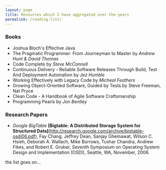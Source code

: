 ```yaml
---
layout: page
title: Resources which I have aggregated over the years
permalink: /reading-list/
---
```



### Books

* Joshua Bloch's Effective Java
* The Pragmatic Programmer: From Journeyman to Master by *Andrew Hunt & David Thomas*
* Code Complete by *Steve McConnell*
* Continuous Delivery - Reliable Software Releases Through Build, Test And Deployment Automation by *Jez Humble*
* Working Effectively with Legacy Code by *Micheal Feathers*
* Growing Object-Oriented Software, Guided by Tests by Steve Freeman, Nat Pryce
* Clean Code - A Handbook of Agile Software Craftsmanship 
* Programming Pearls by *Jon Bentley*

### Research Papers

* *Google BigTable* **[Bigtable: A Distributed Storage System for Structured Data]**(http://research.google.com/archive/bigtable-osdi06.pdf), Fay Chang, Jeffrey Dean, Sanjay Ghemawat, Wilson C. Hsieh, Deborah A. Wallach, Mike Burrows, Tushar Chandra, Andrew Fikes, and Robert E. Gruber, Seventh Symposium on Operating System Design and Implementation (OSDI), Seattle, WA, November, 2006.

the list goes on...